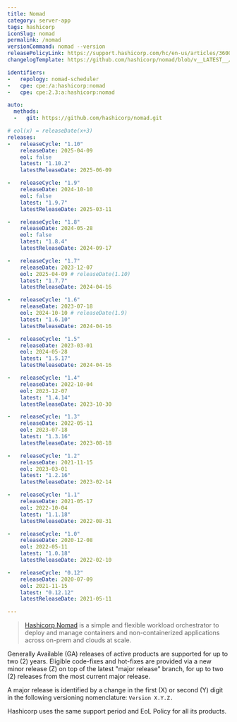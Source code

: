 ```yaml
---
title: Nomad
category: server-app
tags: hashicorp
iconSlug: nomad
permalink: /nomad
versionCommand: nomad --version
releasePolicyLink: https://support.hashicorp.com/hc/en-us/articles/360021185113-Support-Period-and-End-of-Life-EOL-Policy
changelogTemplate: https://github.com/hashicorp/nomad/blob/v__LATEST__/CHANGELOG.md

identifiers:
-   repology: nomad-scheduler
-   cpe: cpe:/a:hashicorp:nomad
-   cpe: cpe:2.3:a:hashicorp:nomad

auto:
  methods:
  -   git: https://github.com/hashicorp/nomad.git

# eol(x) = releaseDate(x+3)
releases:
-   releaseCycle: "1.10"
    releaseDate: 2025-04-09
    eol: false
    latest: "1.10.2"
    latestReleaseDate: 2025-06-09

-   releaseCycle: "1.9"
    releaseDate: 2024-10-10
    eol: false
    latest: "1.9.7"
    latestReleaseDate: 2025-03-11

-   releaseCycle: "1.8"
    releaseDate: 2024-05-28
    eol: false
    latest: "1.8.4"
    latestReleaseDate: 2024-09-17

-   releaseCycle: "1.7"
    releaseDate: 2023-12-07
    eol: 2025-04-09 # releaseDate(1.10)
    latest: "1.7.7"
    latestReleaseDate: 2024-04-16

-   releaseCycle: "1.6"
    releaseDate: 2023-07-18
    eol: 2024-10-10 # releaseDate(1.9)
    latest: "1.6.10"
    latestReleaseDate: 2024-04-16

-   releaseCycle: "1.5"
    releaseDate: 2023-03-01
    eol: 2024-05-28
    latest: "1.5.17"
    latestReleaseDate: 2024-04-16

-   releaseCycle: "1.4"
    releaseDate: 2022-10-04
    eol: 2023-12-07
    latest: "1.4.14"
    latestReleaseDate: 2023-10-30

-   releaseCycle: "1.3"
    releaseDate: 2022-05-11
    eol: 2023-07-18
    latest: "1.3.16"
    latestReleaseDate: 2023-08-18

-   releaseCycle: "1.2"
    releaseDate: 2021-11-15
    eol: 2023-03-01
    latest: "1.2.16"
    latestReleaseDate: 2023-02-14

-   releaseCycle: "1.1"
    releaseDate: 2021-05-17
    eol: 2022-10-04
    latest: "1.1.18"
    latestReleaseDate: 2022-08-31

-   releaseCycle: "1.0"
    releaseDate: 2020-12-08
    eol: 2022-05-11
    latest: "1.0.18"
    latestReleaseDate: 2022-02-10

-   releaseCycle: "0.12"
    releaseDate: 2020-07-09
    eol: 2021-11-15
    latest: "0.12.12"
    latestReleaseDate: 2021-05-11

---
```


> [Hashicorp Nomad](https://www.nomadproject.io/) is a simple and flexible workload orchestrator to
> deploy and manage containers and non-containerized applications across on-prem and clouds at scale.

Generally Available (GA) releases of active products are supported for up to two (2) years. Eligible
code-fixes and hot-fixes are provided via a new minor release (Z) on top of the latest "major
release" branch, for up to two (2) releases from the most current major release.

A major release is identified by a change in the first (X) or second (Y) digit in the following
versioning nomenclature: `Version X.Y.Z.`

Hashicorp uses the same support period and EoL Policy for all its products.
